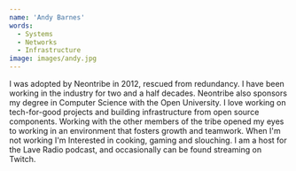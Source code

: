 ```yaml
---
name: 'Andy Barnes'
words:
  - Systems
  - Networks
  - Infrastructure
image: images/andy.jpg
---
```


I was adopted by Neontribe in 2012, rescued from redundancy. I have been working in the industry for two and a half decades. Neontribe also sponsors my degree in Computer Science with the Open University. I love working on tech-for-good projects and building infrastructure from open source components. Working with the other members of the tribe opened my eyes to working in an environment that fosters growth and teamwork. When I'm not working I'm Interested in cooking, gaming and slouching. I am a host for the Lave Radio podcast, and occasionally can be found streaming on Twitch.

